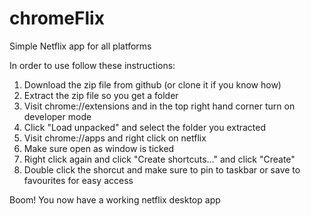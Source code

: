 # chromeFlix
Simple Netflix app for all platforms

In order to use follow these instructions:

<ol>
  <li>Download the zip file from github (or clone it if you know how)</li>
  <li>Extract the zip file so you get a folder</li>
  <li>Visit chrome://extensions and in the top right hand corner turn on developer mode</li>
  <li>Click "Load unpacked" and select the folder you extracted</li>
  <li>Visit chrome://apps and right click on netflix</li>
  <li>Make sure open as window is ticked</li>
  <li>Right click again and click "Create shortcuts..." and click "Create"</li>
  <li>Double click the shorcut and make sure to pin to taskbar or save to favourites for easy access</li> 
</ol>

Boom! You now have a working netflix desktop app  
